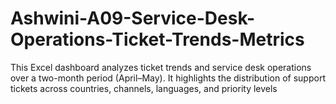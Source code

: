 # Ashwini-A09-Service-Desk-Operations-Ticket-Trends-Metrics
This Excel dashboard analyzes ticket trends and service desk operations over a two-month period (April–May). It highlights the distribution of support tickets across countries, channels, languages, and priority levels
